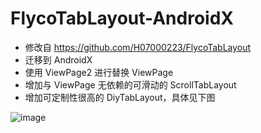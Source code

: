 # FlycoTabLayout-AndroidX
  - 修改自 https://github.com/H07000223/FlycoTabLayout
  - 迁移到 AndroidX
  - 使用 ViewPage2 进行替换 ViewPage
  - 增加与 ViewPage 无依赖的可滑动的 ScrollTabLayout
  - 增加可定制性很高的 DiyTabLayout，具体见下图
  
  ![image](http://github.com/ldlywt/FlycoTabLayout/raw/master/Image/DiyTabLayout.gif)
